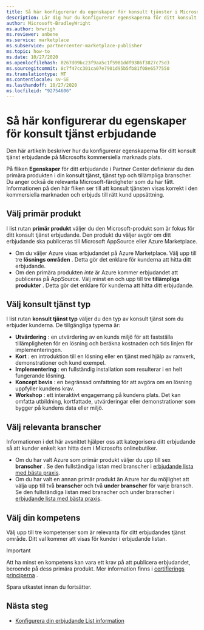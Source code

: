 ```yaml
---
title: Så här konfigurerar du egenskaper för konsult tjänster i Microsoft Partner Center
description: Lär dig hur du konfigurerar egenskaperna för ditt konsult tjänst erbjudande på Microsofts kommersiella marknads plats med hjälp av Partner Center.
author: Microsoft-BradleyWright
ms.author: brwrigh
ms.reviewer: anbene
ms.service: marketplace
ms.subservice: partnercenter-marketplace-publisher
ms.topic: how-to
ms.date: 10/27/2020
ms.openlocfilehash: 0267d09bc23f9aa5c1f5981ddf9386f3827c75d3
ms.sourcegitcommit: 8c7f47cc301ca07e7901d95b5fb81f08e6577550
ms.translationtype: MT
ms.contentlocale: sv-SE
ms.lasthandoff: 10/27/2020
ms.locfileid: "92754606"
---
```

# <a name="how-to-configure-your-consulting-service-offer-properties"></a>Så här konfigurerar du egenskaper för konsult tjänst erbjudande

Den här artikeln beskriver hur du konfigurerar egenskaperna för ditt konsult tjänst erbjudande på Microsofts kommersiella marknads plats.

På fliken **Egenskaper** för ditt erbjudande i Partner Center definierar du den primära produkten i din konsult tjänst, tjänst typ och tillämpliga branscher. Du anger också de relevanta Microsoft-färdigheter som du har fått. Informationen på den här fliken ser till att konsult tjänsten visas korrekt i den kommersiella marknaden och erbjuds till rätt kund uppsättning.

## <a name="select-the-primary-product"></a>Välj primär produkt

I list rutan **primär produkt** väljer du den Microsoft-produkt som är fokus för ditt konsult tjänst erbjudande. Den produkt du väljer avgör om ditt erbjudande ska publiceras till Microsoft AppSource eller Azure Marketplace.

* Om du väljer Azure visas erbjudandet på Azure Marketplace. Välj upp till tre **lösnings områden** . Detta gör det enklare för kunderna att hitta ditt erbjudande.
* Om den primära produkten *inte* är Azure kommer erbjudandet att publiceras på AppSource. Välj minst en och upp till tre **tillämpliga produkter** . Detta gör det enklare för kunderna att hitta ditt erbjudande.

## <a name="select-the-consulting-service-type"></a>Välj konsult tjänst typ

I list rutan **konsult tjänst typ** väljer du den typ av konsult tjänst som du erbjuder kunderna. De tillgängliga typerna är:

* **Utvärdering** : en utvärdering av en kunds miljö för att fastställa tillämpligheten för en lösning och beräkna kostnaden och tids linjen för implementeringen.
* **Kort** : en introduktion till en lösning eller en tjänst med hjälp av ramverk, demonstrationer och kund exempel.
* **Implementering** : en fullständig installation som resulterar i en helt fungerande lösning.
* **Koncept bevis** : en begränsad omfattning för att avgöra om en lösning uppfyller kundens krav.
* **Workshop** : ett interaktivt engagemang på kundens plats. Det kan omfatta utbildning, kortfattade, utvärderingar eller demonstrationer som bygger på kundens data eller miljö.

## <a name="select-relevant-industries"></a>Välj relevanta branscher

Informationen i det här avsnittet hjälper oss att kategorisera ditt erbjudande så att kunder enkelt kan hitta dem i Microsofts onlinebutiker.

* Om du har valt Azure som primär produkt väljer du upp till sex **branscher** . Se den fullständiga listan med branscher i [erbjudande lista med bästa praxis](./gtm-offer-listing-best-practices.md).
* Om du har valt en annan primär produkt än Azure har du möjlighet att välja upp till två **branscher** och två **under branscher** för varje bransch. Se den fullständiga listan med branscher och under branscher i [erbjudande lista med bästa praxis](./gtm-offer-listing-best-practices.md).

## <a name="select-your-competencies"></a>Välj din kompetens

Välj upp till tre kompetenser som är relevanta för ditt erbjudandes tjänst område. Ditt val kommer att visas för kunder i erbjudande listan.

> [!IMPORTANT]
> Att ha minst en kompetens kan vara ett krav på att publicera erbjudandet, beroende på dess primära produkt. Mer information finns i [certifierings principerna](https://docs.microsoft.com/legal/marketplace/certification-policies#800-consulting-services) .

Spara utkastet innan du fortsätter.

## <a name="next-steps"></a>Nästa steg

* [Konfigurera din erbjudande List information](create-consulting-service-offer-listing.md)
